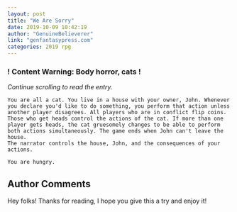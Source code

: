```yaml
---
layout: post
title: "We Are Sorry"
date: 2019-10-09 10:42:19
author: "GenuineBelieverer"
link: "genfantasypress.com"
categories: 2019 rpg
---
```

<div id="warning"><div id="content"><h3><strong>! Content Warning: Body horror, cats !</strong></h3><i>Continue scrolling to read the entry.</i></div></div>
 
```
You are all a cat. You live in a house with your owner, John. Whenever you declare you'd like to do something, you perform that action unless another player disagrees. All players who are in conflict flip coins. Those who get heads control the actions of the cat. If more than one player gets heads, the cat gruesomely changes to be able to perform both actions simultaneously. The game ends when John can't leave the house.
The narrator controls the house, John, and the consequences of your actions.

You are hungry.
```
## Author Comments
Hey folks! Thanks for reading, I hope you give this a try and enjoy it!
